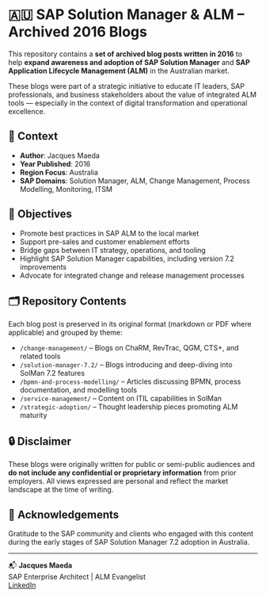 # 🇦🇺 SAP Solution Manager & ALM – Archived 2016 Blogs

This repository contains a **set of archived blog posts written in 2016** to help **expand awareness and adoption of SAP Solution Manager** and **SAP Application Lifecycle Management (ALM)** in the Australian market.

These blogs were part of a strategic initiative to educate IT leaders, SAP professionals, and business stakeholders about the value of integrated ALM tools — especially in the context of digital transformation and operational excellence.

## 📌 Context

- **Author**: Jacques Maeda  
- **Year Published**: 2016  
- **Region Focus**: Australia  
- **SAP Domains**: Solution Manager, ALM, Change Management, Process Modelling, Monitoring, ITSM

## 🧭 Objectives

- Promote best practices in SAP ALM to the local market  
- Support pre-sales and customer enablement efforts  
- Bridge gaps between IT strategy, operations, and tooling  
- Highlight SAP Solution Manager capabilities, including version 7.2 improvements  
- Advocate for integrated change and release management processes

## 🗂️ Repository Contents

Each blog post is preserved in its original format (markdown or PDF where applicable) and grouped by theme:

- `/change-management/` – Blogs on ChaRM, RevTrac, QGM, CTS+, and related tools  
- `/solution-manager-7.2/` – Blogs introducing and deep-diving into SolMan 7.2 features  
- `/bpmn-and-process-modelling/` – Articles discussing BPMN, process documentation, and modelling tools  
- `/service-management/` – Content on ITIL capabilities in SolMan  
- `/strategic-adoption/` – Thought leadership pieces promoting ALM maturity

## 🔒 Disclaimer

These blogs were originally written for public or semi-public audiences and **do not include any confidential or proprietary information** from prior employers. All views expressed are personal and reflect the market landscape at the time of writing.

## 🙌 Acknowledgements

Gratitude to the SAP community and clients who engaged with this content during the early stages of SAP Solution Manager 7.2 adoption in Australia.

---

📬 **Jacques Maeda**  
SAP Enterprise Architect | ALM Evangelist  
[LinkedIn](https://www.linkedin.com/in/jkmaeda) 
